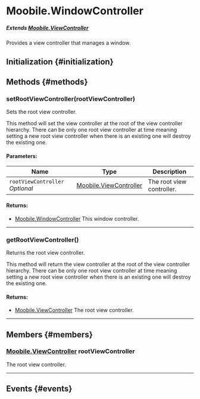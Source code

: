 Moobile.WindowController
================================================================================

##### Extends [Moobile.ViewController](../ViewController/ViewController.md)

Provides a view controller that manages a window.

Initialization {#initialization}
--------------------------------------------------------------------------------

Methods {#methods}
--------------------------------------------------------------------------------

### setRootViewController(rootViewController)

Sets the root view controller.

This method will set the view controller at the root of the view
controller hierarchy. There can be only one root view controller at
time meaning setting a new root view controller when there is an
existing one will destroy the existing one.

#### Parameters:

Name  | Type | Description
----- | ---- | -----------
`rootViewController` *Optional* | [Moobile.ViewController](../ViewController/ViewController.md) | The root view controller.

#### Returns:

- [Moobile.WindowController](Window/WindowController.md) This window controller.


-----

### getRootViewController()

Returns the root view controller.

This method will return the view controller at the root of the view
controller hierarchy. There can be only one root view controller at time
meaning setting a new root view controller when there is an existing one
will destroy the existing one.


#### Returns:

- [Moobile.ViewController](../ViewController/ViewController.md) The root view controller.


-----


Members {#members}
--------------------------------------------------------------------------------

### [Moobile.ViewController](../ViewController/ViewController.md) rootViewController

The root view controller.

-----


Events {#events}
--------------------------------------------------------------------------------